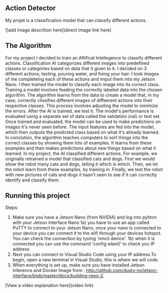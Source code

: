 ## Action Detector
My projet is a classification model that can classify different actions.

![add image descrition here](direct image link here)

## The Algorithm
  For my project I decided to train an Aftifical Intellegence to classify different actions. Classification AI categorizes different images into predefined classes or categories based on data that it given to it. I decided on 3 different actions; texting, pouring water, and fixing your hair. I took images of me completeing each of these actions and imput them into my Jetson Nano. I then trained the model to classify each image into its correct class. 
  Training a model involves feeding the correctly labeled data into the chosen algorithm. The algorithm learns from the data to create a model that, in my case, correctly clissifies different images of diffeerent actions into their respective classes. This process involves adjusting the model to minimize the errors. 
    After the AI is trained, we test it. The model's performance is evaluated using a separate set of data called the validation (val) or test set. Once trained and evaluated, the model can be used to make predictions on images it's never seen before. The input features are fed into the model, which then outputs the predicted class based on what it's already learned. 
    In conclution, the algorithm teaches computers to sort things into the correct classes by showing them lots of examples. It learns from these examples and then makes predictions about new things based on what it learned. In my project, the AI classified different actions.
  For example, we originally retrained a model that classified cats and dogs. 
    First we would show the robot many cats and dogs, telling it which is which.
    Then, we let the robot learn from these examples, by training in.
    Finally, we test the robot with new pictures of cats and dogs it hasn't seen to see if it can correctly identify and classify them.
    
## Running this project

Steps:
1. Make sure you have a Jetson Nano (from NVIDIA) and log into pyhton with your Jetson Interface Nano
     1a) you have to use an app called PuTTY to connect to your Jetson Nano, once your nano is connected to your device you can connect it to the wifi through your devices hotspot. You can check the connection by tyoing 'nmcli device'.
     1b) when it is connected you can use the command 'config wlan0' to check you IP address
2. Next you can connect to Visual Studio Code using your IP address.To begin, open a new terminal in Visual Studio, this is where we will code.
4. When everything is set up, make sure you have installed Jetson Inference and Docker Image from : http://github.com/dusty-nv/jetson-interface/blob/master/docs/building-repo-2.



[View a video explanation here](video link)
